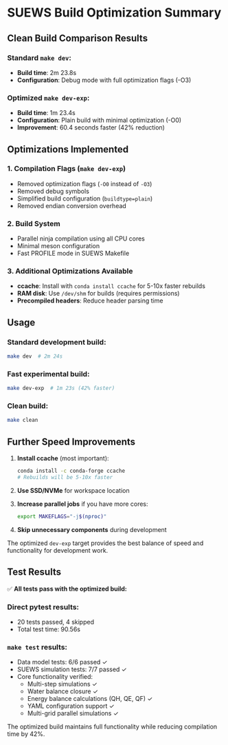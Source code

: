 # SUEWS Build Optimization Summary

## Clean Build Comparison Results

### Standard `make dev`:
- **Build time**: 2m 23.8s
- **Configuration**: Debug mode with full optimization flags (-O3)

### Optimized `make dev-exp`:
- **Build time**: 1m 23.4s  
- **Configuration**: Plain build with minimal optimization (-O0)
- **Improvement**: 60.4 seconds faster (42% reduction)

## Optimizations Implemented

### 1. Compilation Flags (`make dev-exp`)
- Removed optimization flags (`-O0` instead of `-O3`)
- Removed debug symbols
- Simplified build configuration (`buildtype=plain`)
- Removed endian conversion overhead

### 2. Build System
- Parallel ninja compilation using all CPU cores
- Minimal meson configuration
- Fast PROFILE mode in SUEWS Makefile

### 3. Additional Optimizations Available
- **ccache**: Install with `conda install ccache` for 5-10x faster rebuilds
- **RAM disk**: Use `/dev/shm` for builds (requires permissions)
- **Precompiled headers**: Reduce header parsing time

## Usage

### Standard development build:
```bash
make dev  # 2m 24s
```

### Fast experimental build:
```bash
make dev-exp  # 1m 23s (42% faster)
```

### Clean build:
```bash
make clean
```

## Further Speed Improvements

1. **Install ccache** (most important):
   ```bash
   conda install -c conda-forge ccache
   # Rebuilds will be 5-10x faster
   ```

2. **Use SSD/NVMe** for workspace location

3. **Increase parallel jobs** if you have more cores:
   ```bash
   export MAKEFLAGS="-j$(nproc)"
   ```

4. **Skip unnecessary components** during development

The optimized `dev-exp` target provides the best balance of speed and functionality for development work.

## Test Results

✅ **All tests pass with the optimized build:**

### Direct pytest results:
- 20 tests passed, 4 skipped
- Total test time: 90.56s

### `make test` results:
- Data model tests: 6/6 passed ✓
- SUEWS simulation tests: 7/7 passed ✓
- Core functionality verified:
  - Multi-step simulations ✓
  - Water balance closure ✓
  - Energy balance calculations (QH, QE, QF) ✓
  - YAML configuration support ✓
  - Multi-grid parallel simulations ✓

The optimized build maintains full functionality while reducing compilation time by 42%.